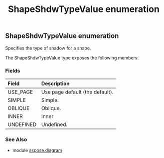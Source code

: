 ﻿---
title: ShapeShdwTypeValue enumeration
second_title: Aspose.Diagram for Python via .NET API References
description: 
type: docs
weight: 3520
url: /python-net/aspose.diagram/shapeshdwtypevalue/
is_root: false
---

## ShapeShdwTypeValue enumeration

Specifies the type of shadow for a shape.



The ShapeShdwTypeValue type exposes the following members:

### Fields
| Field | Description |
| :- | :- |
| USE_PAGE | Use page default (the default). |
| SIMPLE | Simple. |
| OBLIQUE | Oblique. |
| INNER | Inner |
| UNDEFINED | Undefined. |


### See Also

* module [aspose.diagram](../)
